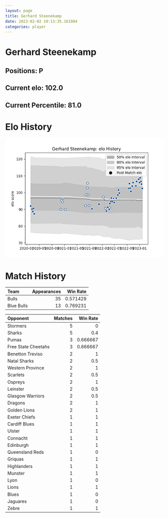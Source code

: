 ```yaml
---  
layout: page  
title: Gerhard Steenekamp  
date: 2023-02-02 19:13:35.161984  
categories: player  
---
```

# Gerhard Steenekamp

## Positions: P

## Current elo: 102.0

## Current Percentile: 81.0

# Elo History


![elo history](history_GerhardSteenekamp.png)
# Match History


| Team       |   Appearances |   Win Rate |
|:-----------|--------------:|-----------:|
| Bulls      |            35 |   0.571429 |
| Blue Bulls |            13 |   0.769231 |

| Opponent            |   Matches |   Win Rate |
|:--------------------|----------:|-----------:|
| Stormers            |         5 |   0        |
| Sharks              |         5 |   0.4      |
| Pumas               |         3 |   0.666667 |
| Free State Cheetahs |         3 |   0.666667 |
| Benetton Treviso    |         2 |   1        |
| Natal Sharks        |         2 |   0.5      |
| Western Province    |         2 |   1        |
| Scarlets            |         2 |   0.5      |
| Ospreys             |         2 |   1        |
| Leinster            |         2 |   0.5      |
| Glasgow Warriors    |         2 |   0.5      |
| Dragons             |         2 |   1        |
| Golden Lions        |         2 |   1        |
| Exeter Chiefs       |         1 |   1        |
| Cardiff Blues       |         1 |   1        |
| Ulster              |         1 |   1        |
| Connacht            |         1 |   1        |
| Edinburgh           |         1 |   1        |
| Queensland Reds     |         1 |   0        |
| Griquas             |         1 |   1        |
| Highlanders         |         1 |   1        |
| Munster             |         1 |   1        |
| Lyon                |         1 |   0        |
| Lions               |         1 |   1        |
| Blues               |         1 |   0        |
| Jaguares            |         1 |   0        |
| Zebre               |         1 |   1        |